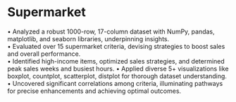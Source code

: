 # Supermarket
• Analyzed a robust 1000-row, 17-column dataset with NumPy, pandas, matplotlib, and seaborn libraries, underpinning insights.  
• Evaluated over 15 supermarket criteria, devising strategies to boost sales and overall performance.                                        
• Identified high-income items, optimized sales strategies, and determined peak sales weeks and busiest hours. 
• Applied diverse 5+ visualizations like boxplot, countplot, scatterplot, distplot for thorough dataset understanding. 
• Uncovered significant correlations among criteria, illuminating pathways for precise enhancements and achieving optimal outcomes.
